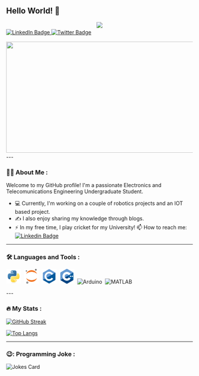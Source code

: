 ## Hello World! 👋
<div id="header" align="center">
  <img src="https://media.giphy.com/media/M9gbBd9nbDrOTu1Mqx/giphy.gif" width="100"/>
</div>
<div id="badges">
  <a href="https://www.linkedin.com/in/muftee-mysan-35795823b">
    <img src="https://cdn.jsdelivr.net/gh/devicons/devicon/icons/linkedin/linkedin-original.svg" title="LinkedIn" alt="LinkedIn Badge" width="40" height="40"/>
  </a>
  <a href="https://x.com/Muftee14">
    <img src="https://cdn.jsdelivr.net/gh/devicons/devicon/icons/twitter/twitter-original.svg" title="Twitter" alt="Twitter Badge" width="40" height="40"/>
  </a>
</div>


</div>
</div>
<img src="https://komarev.com/ghpvc/?username=Muftee-Mysan&style=flat-square&color=blue" alt=""/>
<div align="center">
  <img src="https://media.giphy.com/media/dWesBcTLavkZuG35MI/giphy.gif" width="600" height="300"/>
</div>
---

### :man_technologist: About Me :
Welcome to my GitHub profile! I'm a passionate Electronics and Telecomunications Engineering Undergraduate Student. 
- 💻 Currently, I'm working on a couple of robotics projects and an IOT based project. 
- ✍️ I also enjoy sharing my knowledge through blogs.
- ⚡ In my free time, I play cricket for my University!
📫 How to reach me: &nbsp; [![Linkedin Badge](https://img.shields.io/badge/-Muftee-blue?style=flat&logo=Linkedin&logoColor=white)](https://www.linkedin.com/in/muftee-mysan-35795823b)

---

### :hammer_and_wrench: Languages and Tools :

<div>

  <img src="https://github.com/devicons/devicon/blob/master/icons/python/python-original.svg" title="Python" alt="Python" width="40" height="40"/>&nbsp;
  <img src="https://github.com/devicons/devicon/blob/master/icons/jupyter/jupyter-original.svg" title="Jupyter Notebooks" alt="Jupyter Notebooks" width="40" height="40"/>&nbsp;
  <img src="https://github.com/devicons/devicon/blob/master/icons/c/c-original.svg" title="C" alt="C" width="40" height="40"/>&nbsp;
  <img src="https://github.com/devicons/devicon/blob/master/icons/cplusplus/cplusplus-original.svg" title="C++" alt="C++" width="40" height="40"/>&nbsp;
   <img src="https://cdn.jsdelivr.net/gh/devicons/devicon/icons/arduino/arduino-original.svg" title="Arduino" alt="Arduino" width="40" height="40"/>&nbsp;
  <img src="https://cdn.jsdelivr.net/gh/devicons/devicon/icons/matlab/matlab-original.svg" title="MATLAB" alt="MATLAB" width="40" height="40"/>&nbsp;

</div>

</div>
---

### :fire: My Stats :

[![GitHub Streak](http://github-readme-streak-stats.herokuapp.com?user=Muftee-Mysan&theme=dark&background=000000)](https://git.io/streak-stats)

[![Top Langs](https://github-readme-stats.vercel.app/api/top-langs/?username=Muftee-Mysan&layout=compact&theme=vision-friendly-dark)](https://github.com/anuraghazra/github-readme-stats)

---

### 😉: Programming Joke :
<!-- Markdown -->
![Jokes Card](https://readme-jokes.vercel.app/api)
<!--
**Muftee-Mysan/Muftee-Mysan** is a ✨ _special_ ✨ repository because its `README.md` (this file) appears on your GitHub profile.

Here are some ideas to get you started:

- 🔭 I’m currently working on ...
- 🌱 I’m currently learning ...
- 👯 I’m looking to collaborate on ...
- 🤔 I’m looking for help with ...
- 💬 Ask me about ...
- 📫 How to reach me: ...
- 😄 Pronouns: ...
- ⚡ Fun fact: ...
-->
